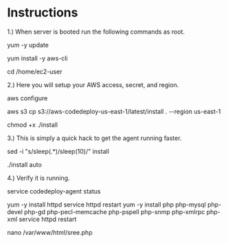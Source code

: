 Instructions
============
1.) When server is booted run the following commands as root.

yum -y update

yum install -y aws-cli

cd /home/ec2-user

2.) Here you will setup your AWS access, secret, and region.

aws configure 

aws s3 cp s3://aws-codedeploy-us-east-1/latest/install . --region us-east-1

chmod +x ./install

3.) This is simply a quick hack to get the agent running faster.

sed -i "s/sleep(.*)/sleep(10)/" install 

./install auto

4.) Verify it is running.

service codedeploy-agent status 

yum -y install httpd
service httpd restart
yum -y install php php-mysql php-devel php-gd php-pecl-memcache php-pspell php-snmp php-xmlrpc php-xml
service httpd restart

nano  /var/www/html/sree.php


